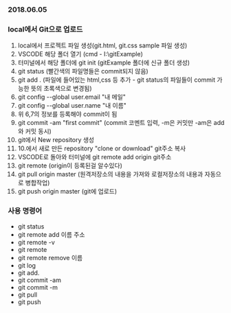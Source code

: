 ### 2018.06.05
### local에서 Git으로 업로드
  1. local에서 프로젝트 파일 생성(git.html, git.css sample 파일 생성)
  2. VSCODE 해당 폴더 열기 (cmd - I:\gitExample\)
  3. 터미널에서 해당 폴더에 git init (gitExample 폴더에 신규 폴더 생성)
  4. git status (빨간색의 파일명들은 commit되지 않음)
  5. git add . (파일에 들어있는 html,css 등 추가 - git status의 파일들이 commit 가능한 뜻의 초록색으로 변경됨)
  6. git config --global user.email "내 메일"
  7. git config --global user.name "내 이름"
  8. 위 6,7의 정보를 등록해야 commit이 됨
  9. git commit -am "first commit" (commit 코멘트 입력, -m은 커밋만 -am은 add와 커밋 동시)
  10. git에서 New repository 생성
  11. 10.에서 새로 만든 repository "clone or download" git주소 복사
  12. VSCODE로 돌아와 터미널에 git remote add origin git주소
  13. git remote (origin이 등록된걸 알수있다)
  14. git pull origin master (원격저장소의 내용을 가져와 로컬저장소의 내용과 자동으로 병합작업)
  15. git push origin master (git에 업로드)



### 사용 명령어
* git status
* git remote add 이름 주소
* git remote -v
* git remote
* git remote remove 이름
* git log
* git add.
* git commit -am
* git commit -m
* git pull
* git push
